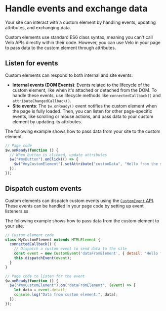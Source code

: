 # Handle events and exchange data

Your site can interact with a custom element by handling events, updating attributes, and exchanging data.

Custom elements use standard ES6 class syntax, meaning you can't call Velo APIs directly within their code. However, you can use Velo in your page to pass data to the custom element through attributes.

## Listen for events

Custom elements can respond to both internal and site events:

* **Internal events (DOM Events)**: Events related to the lifecycle of the custom element, like when it's attached or detached from the DOM. To handle these events, use lifecycle methods like `connectedCallback()` and `attributeChangedCallback()`.
* **Site events**: The `$w.onReady()` event notifies the custom element when the page is fully loaded. Then, you can listen for other page-specific events, like scrolling or mouse actions, and pass data to your custom element by updating its attributes.

The following example shows how to pass data from your site to the custom element.

```javascript
// Page code
$w.onReady(function () {
  // When button is clicked, update attributes
  $w("#myButton").onClick(() => {
    $w("#myCustomElement").setAttribute("customData", "Hello from the site!");
  });
});
```

## Dispatch custom events

Custom elements can dispatch custom events using the [`CustomEvent` API](https://developer.mozilla.org/en-US/docs/Web/API/CustomEvent/CustomEvent). These events can be handled in your page code by setting up event listeners.ss

The following example shows how to pass data from the custom element to your site.

```javascript
// Custom element code
class MyCustomElement extends HTMLElement {
  connectedCallback() {
    // Dispatch a custom event to send data to the site
    const event = new CustomEvent('dataFromElement', { detail: "Hello from the custom element!" });
    this.dispatchEvent(event);
  }
}

// Page code to listen for the event
$w.onReady(function () {
  $w("#myCustomElement").on("dataFromElement", (event) => {
    let data = event.detail;
    console.log("Data from custom element:", data);
  });
});
```
